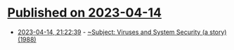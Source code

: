 # [Published on 2023-04-14](index.md)

* [2023-04-14, 21:22:39](https://lobste.rs/s/jij1ot/subject_viruses_system_security_story) - [~Subject: Viruses and System Security (a story) (1988)](https://users.cs.utah.edu/~elb/folklore/xerox.txt)
